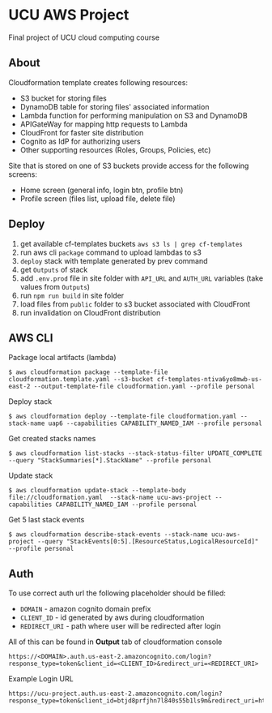 # UCU AWS Project
Final project of UCU cloud computing course 

## About
Cloudformation template creates following resources:
 - S3 bucket for storing files
 - DynamoDB table for storing files' associated information 
 - Lambda function for performing manipulation on S3 and DynamoDB
 - APIGateWay for mapping http requests to Lambda
 - CloudFront for faster site distribution
 - Cognito as IdP for authorizing users
 - Other supporting resources (Roles, Groups, Policies, etc)
 
Site that is stored on one of S3 buckets provide access for the following screens:
 - Home screen (general info, login btn, profile btn)
 - Profile screen (files list, upload file, delete file)
 
## Deploy
1. get available cf-templates buckets `aws s3 ls | grep cf-templates`
2. run aws cli `package` command to upload lambdas to s3
3. `deploy` stack with template generated by prev command
4. get `Outputs` of stack 
5. add `.env.prod` file in site folder with `API_URL` and `AUTH_URL` variables (take values from `Outputs`)
6. run `npm run build` in site folder
7. load files from `public` folder to s3 bucket associated with CloudFront 
8. run invalidation on CloudFront distribution

## AWS CLI

Package local artifacts (lambda) 
```
$ aws cloudformation package --template-file cloudformation.template.yaml --s3-bucket cf-templates-ntiva6yo8mwb-us-east-2 --output-template-file cloudformation.yaml --profile personal
```

Deploy stack
```
$ aws cloudformation deploy --template-file cloudformation.yaml --stack-name uap6 --capabilities CAPABILITY_NAMED_IAM --profile personal 
```

Get created stacks names
```
$ aws cloudformation list-stacks --stack-status-filter UPDATE_COMPLETE --query "StackSummaries[*].StackName" --profile personal
```

Update stack
```
$ aws cloudformation update-stack --template-body file://cloudformation.yaml  --stack-name ucu-aws-project --capabilities CAPABILITY_NAMED_IAM --profile personal
```

Get 5 last stack events
```
$ aws cloudformation describe-stack-events --stack-name ucu-aws-project --query "StackEvents[0:5].[ResourceStatus,LogicalResourceId]" --profile personal
```

## Auth

To use correct auth url the following placeholder should be filled:
- `DOMAIN` - amazon cognito domain prefix
- `CLIENT_ID` - id generated by aws during cloudformation
- `REDIRECT_URI` - path where user will be redirected after login

All of this can be found in **Output** tab of cloudformation console 

```
https://<DOMAIN>.auth.us-east-2.amazoncognito.com/login?response_type=token&client_id=<CLIENT_ID>&redirect_uri=<REDIRECT_URI>
```
Example Login URL
```
https://ucu-project.auth.us-east-2.amazoncognito.com/login?response_type=token&client_id=btjd8prfjhn7l840s55b1ls9m&redirect_uri=https%3A%2F%2Fwww.google.com
```
